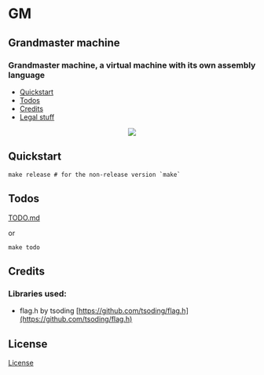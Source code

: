 # GM

##  Grandmaster machine
### Grandmaster machine, a virtual machine with its own assembly language

- [Quickstart](#Quickstart)
- [Todos](#Todos)
- [Credits](#Credits)
- [Legal stuff](#License)

<p align="center" width="100%">
    <img src="https://github.com/datawater/gm/actions/workflows/ci.yml/badge.svg">
</p>

## Quickstart

```shell
make release # for the non-release version `make`
```

## Todos

[TODO.md](/TODO.md)

or

```shell
make todo
```

## Credits

### Libraries used:
- flag.h            by tsoding [https://github.com/tsoding/flag.h](https://github.com/tsoding/flag.h)

## License
[License](/LICENSE)
